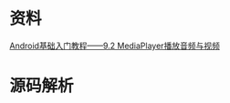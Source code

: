 # 资料

[Android基础入门教程——9.2 MediaPlayer播放音频与视频](https://blog.csdn.net/coder_pig/article/details/49720337)

# 源码解析